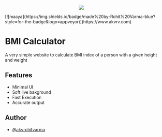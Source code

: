 
<p align="center">
  <img src="https://cdn-icons-png.flaticon.com/128/2117/2117130.png"/>
</p>
[![maaya](https://img.shields.io/badge/made%20by-Rohit%20Varma-blue?style=for-the-badge&logo=appveyor)](https://www.akvrv.com)


# BMI Calculator

A very simple website to calculate BMI index of a person with
a given height and weight



## Features

- Minimal UI
- Soft live bakground
- Fast Execution
- Accurate output


## Author

- [@akvrohitvarma](https://www.github.com/akvrohitvarma)

